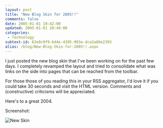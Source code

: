 ```yaml
---
layout: post
title: "New Blog Skin for 2005!!"
comments: false
date: 2005-01-01 19:42:00
updated: 2005-01-01 20:49:00
categories:
 - Technology
subtext-id: 63e8c9f9-6d4e-4395-993e-dca2a86e2393
alias: /blog/New-Blog-Skin-for-2005!!.aspx
---
```



I just posted the new blog skin that I've been working on for the past few days. I completely revamped the layout and tried to consolidate what was links on the side into pages that can be reached from the toolbar.

For those those of you reading this in your RSS aggregator, I'd love it if you could take 30 seconds and visit the HTML version. Comments and (constructive) criticisms will be appreciated.

Here's to a great 2004.

Screenshot:

![New Skin](http://www.peterprovost.org/Files/Peter2Skin.png)
